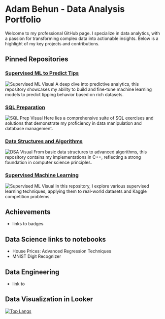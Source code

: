 # Adam Behun - Data Analysis Portfolio

Welcome to my professional GitHub page. I specialize in data analytics, with a passion for transforming complex data into actionable insights. Below is a highlight of my key projects and contributions.

## Pinned Repositories

### [Supervised ML to Predict Tips](https://github.com/Adam-Behun/supervised-ml-to-predict-tips)
![Supervised ML Visual](visuals/supervised-ml-visual.png)
A deep dive into predictive analytics, this repository showcases my ability to build and fine-tune machine learning models to predict tipping behavior based on rich datasets.

### [SQL Preparation](https://github.com/Adam-Behun/sql-preparation)
![SQL Prep Visual](visuals/sql-prep-visual.png)
Here lies a comprehensive suite of SQL exercises and solutions that demonstrate my proficiency in data manipulation and database management.

### [Data Structures and Algorithms](https://github.com/Adam-Behun/data-structures-and-algorithms)
![DSA Visual](visuals/dsa-visual.png)
From basic data structures to advanced algorithms, this repository contains my implementations in C++, reflecting a strong foundation in computer science principles.

### [Supervised Machine Learning](https://github.com/Adam-Behun/supervised-machine-learning)
![Supervised ML Visual](visuals/supervised-ml-visual.png)
In this repository, I explore various supervised learning techniques, applying them to real-world datasets and Kaggle competition problems.

## Achievements
- links to badges

## Data Science links to notebooks
- House Prices: Advanced Regression Techniques
- MNIST Digit Recognizer

## Data Engineering
- link to 


## Data Visualization in Looker



[![Top Langs](https://github-readme-stats.vercel.app/api/top-langs/?username=Adam-Behun&layout=compact)](https://github.com/Adam-Behun/github-readme-stats&layout=compact)
